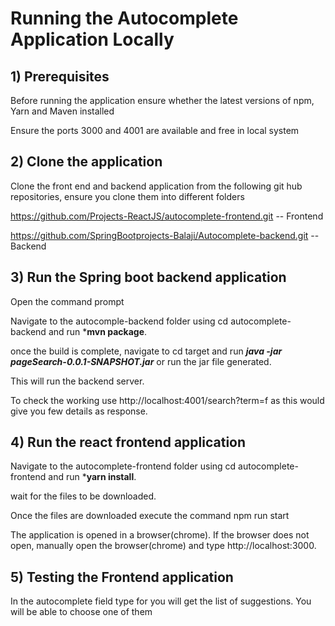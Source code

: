 # Running the Autocomplete Application Locally
## 1) Prerequisites
Before running the application ensure whether the latest versions of npm, Yarn and Maven installed

Ensure the ports 3000 and 4001 are available and free in local system

## 2) Clone the application
Clone the front end and backend application from the following git hub repositories, ensure you clone them into different folders

https://github.com/Projects-ReactJS/autocomplete-frontend.git  -- Frontend 

https://github.com/SpringBootprojects-Balaji/Autocomplete-backend.git  -- Backend

## 3) Run the Spring boot backend application

Open the command prompt

Navigate to the autocomple-backend folder using cd autocomplete-backend and run ***mvn package**.

once the build is complete, navigate to cd target and run  ***java -jar pageSearch-0.0.1-SNAPSHOT.jar*** or run the jar file generated.

This will run the backend server. 

To check the working use http://localhost:4001/search?term=f as this would give you few details as response. 


## 4) Run the react frontend application

Navigate to the autocomplete-frontend folder using cd autocomplete-frontend and run ***yarn install**.

wait for the files to be downloaded.

Once the files are downloaded execute the command npm run start

The application is opened in a browser(chrome). If the browser does not open, manually open the browser(chrome) and type http://localhost:3000.


## 5) Testing the Frontend application

In the autocomplete field type for you will get the list of suggestions. You will be able to choose one of them









